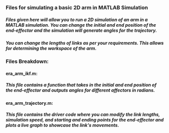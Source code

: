 ### **Files for simulating a basic 2D arm in MATLAB Simulation**
##### Files given here will allow you to run a 2D simulation of an arm in a MATLAB simulation. You can change the initial and end position of the **end-effector** and the simulation will generate angles for the trajectory.
##### You can change the lengths of links as per your requirements. This allows for determining the workspace of the arm.

### **Files Breakdown:**
#### era_arm_ikf.m:
##### This file contains a function that takes in the initial and end position of the end-effector and outputs **angles** for different affectors in radians.

#### era_arm_trajectory.m:
##### This file contains the driver code where you can modify the link lengths, simulation speed, and starting and ending points for the end-effector and plots a **live graph** to showcase the link's movements.
